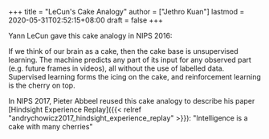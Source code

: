 +++
title = "LeCun's Cake Analogy"
author = ["Jethro Kuan"]
lastmod = 2020-05-31T02:52:15+08:00
draft = false
+++

Yann LeCun gave this cake analogy in NIPS 2016:

If we think of our brain as a cake, then the cake base is unsupervised
learning. The machine predicts any part of its input for any observed
part (e.g. future frames in videos), all without the use of labelled
data. Supervised learning forms the icing on the cake, and
reinforcement learning is the cherry on top.

In NIPS 2017, Pieter Abbeel reused this cake analogy to describe his paper
[Hindsight Experience Replay]({{< relref "andrychowicz2017_hindsight_experience_replay" >}}): "Intelligence is a cake with many cherries"
